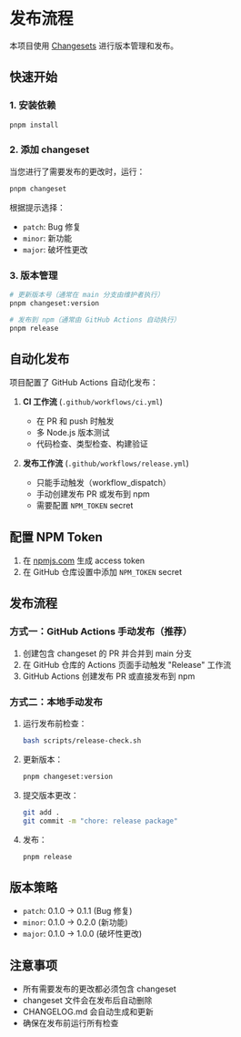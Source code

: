 # 发布流程

本项目使用 [Changesets](https://github.com/changesets/changesets) 进行版本管理和发布。

## 快速开始

### 1. 安装依赖

```bash
pnpm install
```

### 2. 添加 changeset

当您进行了需要发布的更改时，运行：

```bash
pnpm changeset
```

根据提示选择：

- `patch`: Bug 修复
- `minor`: 新功能
- `major`: 破坏性更改

### 3. 版本管理

```bash
# 更新版本号（通常在 main 分支由维护者执行）
pnpm changeset:version

# 发布到 npm（通常由 GitHub Actions 自动执行）
pnpm release
```

## 自动化发布

项目配置了 GitHub Actions 自动化发布：

1. **CI 工作流** (`.github/workflows/ci.yml`)

   - 在 PR 和 push 时触发
   - 多 Node.js 版本测试
   - 代码检查、类型检查、构建验证

2. **发布工作流** (`.github/workflows/release.yml`)
   - 只能手动触发（workflow_dispatch）
   - 手动创建发布 PR 或发布到 npm
   - 需要配置 `NPM_TOKEN` secret

## 配置 NPM Token

1. 在 [npmjs.com](https://www.npmjs.com) 生成 access token
2. 在 GitHub 仓库设置中添加 `NPM_TOKEN` secret

## 发布流程

### 方式一：GitHub Actions 手动发布（推荐）

1. 创建包含 changeset 的 PR 并合并到 main 分支
2. 在 GitHub 仓库的 Actions 页面手动触发 "Release" 工作流
3. GitHub Actions 创建发布 PR 或直接发布到 npm

### 方式二：本地手动发布

1. 运行发布前检查：

   ```bash
   bash scripts/release-check.sh
   ```

2. 更新版本：

   ```bash
   pnpm changeset:version
   ```

3. 提交版本更改：

   ```bash
   git add .
   git commit -m "chore: release package"
   ```

4. 发布：
   ```bash
   pnpm release
   ```

## 版本策略

- `patch`: 0.1.0 → 0.1.1 (Bug 修复)
- `minor`: 0.1.0 → 0.2.0 (新功能)
- `major`: 0.1.0 → 1.0.0 (破坏性更改)

## 注意事项

- 所有需要发布的更改都必须包含 changeset
- changeset 文件会在发布后自动删除
- CHANGELOG.md 会自动生成和更新
- 确保在发布前运行所有检查
